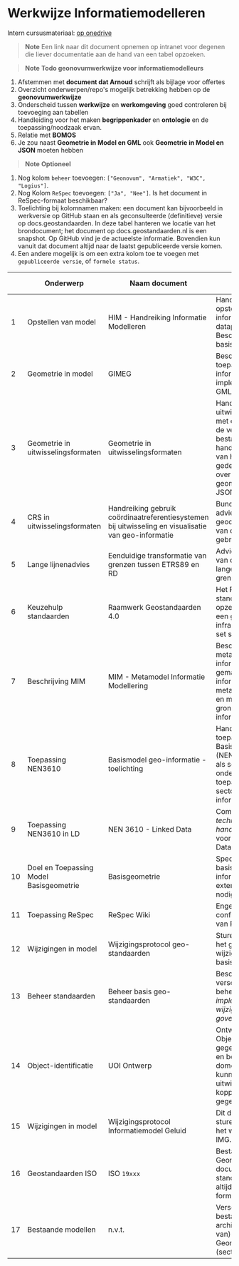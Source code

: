 # Werkwijze Informatiemodelleren


Intern cursusmateriaal: [op onedrive](https://stichtinggeonovum.sharepoint.com/:f:/s/Basisprogramma/ErIgyU58KvFeoe5cieS22z4BSl-c9UcUoeHVvaXibHPxaA?e=Y2Imgb)

>**Note**
> Een link naar dit document opnemen op intranet voor degenen die liever documentatie aan de hand van een tabel opzoeken.

>**Note** 
> **Todo geonovumwerkwijze voor informatiemodelleurs**

1. Afstemmen met **document dat Arnoud** schrijft als bijlage voor offertes
1. Overzicht onderwerpen/repo's mogelijk betrekking hebben op de **geonovumwerkwijze**
1. Onderscheid tussen **werkwijze** en **werkomgeving** goed controleren bij toevoeging aan tabellen
1. Handleiding voor het maken **begrippenkader** en **ontologie** en de toepassing/noodzaak ervan.
1. Relatie met **BOMOS**
1. Je zou naast **Geometrie in Model en GML** ook **Geometrie in Model en JSON** moeten hebben 

> **Note**
> **Optioneel**

1. Nog kolom `beheer` toevoegen: `["Geonovum", "Armatiek", "W3C", "Logius"]`.
1. Nog Kolom `ReSpec` toevoegen: `["Ja", "Nee"]`. Is het document in ReSpec-formaat beschikbaar?
1. Toelichting bij kolomnamen maken: een document kan bijvoorbeeld in werkversie op GitHub staan en als geconsulteerde (definitieve) versie op docs.geostandaarden. In deze tabel hanteren we locatie van het brondocument; het document op docs.geostandaarden.nl is een snapshot. Op GitHub vind je de actueelste informatie. Bovendien kun vanuit dat document altijd naar de laatst gepubliceerde versie komen.
1. Een andere mogelijk is om een extra kolom toe te voegen met `gepubliceerde versie`, of `formele status`.

| | Onderwerp | Naam document | Korte omschrijving | Laatst bijgewerkt | Locatie | Gebruik | 
| --- | --- | --- | --- | --- | --- | --- |
| 1 | Opstellen van model | HIM - Handreiking Informatie Modelleren | Handleiding voor het opstellen van een informatiemodel of dataproductspecificatie. Beschrijft rol, proces en basismethodiek | 2019 | [Github](https://geonovum.github.io/HIM-Werkomgeving/) | Openbaar |
| 2 | Geometrie in model | GIMEG | Beschrijving van de toepassing van geometrie in informatiemodellering en de implementatie daarvan in GML.| 2021 | [GitHub](https://geonovum.github.io/gimeg/) | Openbaar |
| 3 | Geometrie in uitwisselingsformaten | Geometrie in uitwisselingsformaten | Handreiking over het uitwisselen van geometrie, met o.a. een overzicht van de verschillende bestandsformaten, handvatten voor het kiezen van het juiste formaat en gedetaileerde informatie over het uitwisselen van geometrie in HTML, GML, JSON, GeoPackage en RDF. | 2022 | [GitHub](https://docs.geostandaarden.nl/g4w/vv-hr-geox-20220104/#kieswijzer) | Openbaar |
| 4 | CRS in uitwisselingsformaten | Handreiking gebruik coördinaatreferentiesystemen bij uitwisseling en visualisatie van geo-informatie | Bundeling van bestaande adviezen van het NSGI over geodetisch correcte gebruik van de in Nederland gebruikte CRS-en. | 2022 | [GitHub](https://docs.geostandaarden.nl/crs/crs/) | Openbaar |
| 5 | Lange lijnenadvies | Eenduidige transformatie van grenzen tussen ETRS89 en RD | Advies voor het waarborgen van de nauwkeurigheid van lange lijnstukken van grenzen. | 2018 | [Geoforum](https://geoforum.nl/uploads/default/original/2X/c/c0795baa683bf3845c866ae4c576a880455be02a.pdf) | Openbaar |
| 6 | Keuzehulp standaarden | Raamwerk Geostandaarden 4.0 | Het Raamwerk van geo-standaarden helpt bij de opzet en ontwikkeling van een geo-informatie infrastructuur om de juiste set standaarden te kiezen. | 2023 | [GitHub](https://geonovum.github.io/raamwerk-geostandaarden/) | Openbaar |
| 7 | Beschrijving MIM | MIM - Metamodel Informatie Modellering | Beschrijving van een metamodel waar informatiemodellen mee gemaakt worden. Het informeert over de metaklassen, metastructuur en metagegevens als grondslag voor een informatiemodel.  | 2022 | [GitHub](https://docs.geostandaarden.nl/mim/mim/) | Openbaar |
| 8 | Toepassing NEN3610 | Basismodel geo-informatie - toelichting | Handreiking voor het toepassen van het Basismodel geo-informatie (NEN 3610:2022), bedoeld als service-informatie om te ondersteunen bij het toepassen van het model in sectorale informatiemodellen. | 2023 | [GitHub](https://geonovum.github.io/nen3610-werkomgeving/) | Openbaar |
| 9 | Toepassing NEN3610 in LD | NEN 3610 - Linked Data | Combinatie van een _technisch rapport_, een _handboek_ en een _standaard_ voor NEN3610 in Linked Data. | 2021 | [GitHub](https://geonovum.github.io/NEN3610-Linkeddata/) | Openbaar |
| 10 | Doel en Toepassing Model Basisgeometrie | Basisgeometrie | Specificatie van het model basisgeometrie voor geo-informatiemodellen die een externe geometriereferentie nodig hebben. | 2020 |[GitHub](https://geonovum.github.io/Basisgeometrie-Werkomgeving/) | Openbaar |
| 11 | Toepassing ReSpec | ReSpec Wiki | Engelstalige wiki voor de configuratie en het gebruik van ReSpec | 2021 | [GitHub](https://github.com/w3c/respec/wiki) | Openbaar |
| 12 | Wijzigingen in model | Wijzigingsprotocol geo-standaarden | Sturende principes achter het generieke wijzigingsproces van de basisset geo-standaarden. | 2021 | [GitHub](https://geonovum.github.io/Geo-standaarden-wijzigingsprotocol/) | Openbaar |
| 13 | Beheer standaarden | Beheer basis geo-standaarden | Beschrijving van verschillende beheeraspecten, zoals o.a. _implementatieondersteuning_, _wijzigingsproces_, _governance_, etc. | 2021 | [GitHub](https://geonovum.github.io/Geo-standaarden-beheerplan/) | Openbaar |
| 14 | Object-identificatie | UOI Ontwerp | Ontwerp voor een Unieke Objectidentificator (UOI) om gegevens op verantwoorde en betrouwbare wijze domein-overstijgend te kunnen registreren, uitwisselen (delen) en koppelen aan andere gegevens. | 2022 | [GitHub](https://geonovum.github.io/UOI-Ontwerp/) | Openbaar |
| 15 | Wijzigingen in model| Wijzigingsprotocol Informatiemodel Geluid | Dit document beschrijft de sturende principes achter het wijzigingsproces voor IMG. | 2023 | [GitHub](https://geonovum.github.io/IMG-wijzigingsprotocol/) | Intern |
| 16| Geostandaarden ISO | ISO `19xxx` | Bestandsmap met bij Geonovum aanwezige documentatie van standaarden. Dit zijn niet altijd de meest actuele of formele versies. | 2022 | [Teams](https://stichtinggeonovum.sharepoint.com/sites/Basisprogramma/Gedeelde%20documenten/Forms/AllItems.aspx?csf=1&web=1&e=51pjTB&cid=8e49bf07%2D9c61%2D4222%2D8d16%2Dd7e33e4ae315&FolderCTID=0x01200083248CF916421045A630BAD1CFC3A243&id=%2Fsites%2FBasisprogramma%2FGedeelde%20documenten%2FGeneral%2FStandaardisatie%20GII%2F4%20Bibliotheek%2FISO%2019xxx&sortField=Modified&isAscending=false&viewid=94f965cf%2D2c44%2D46c9%2Dbbd2%2D1aff169b4901) | Intern |
| 17 | Bestaande modellen | n.v.t. | Verschillende bestandsmappen (en archief?) met (documentatie van) verschillende door Geonovum ontwikkelde (sectorale) standaarden | n.v.t. | Teams | Intern |

<!-- ```diff
Niet meegenomen van github.com/geonovum
- eu_regelingen_datastrategie
- praktijkrichtlijn vector tiling
- DashboardGit
- INSPIRE-handreiking
- uml2json
- word2publicatie_template
- nen3610
- mim
- toegankelijke-locatiedata
- vector-tiling-best-practices
- webrichtlijnen-geo
``` -->
